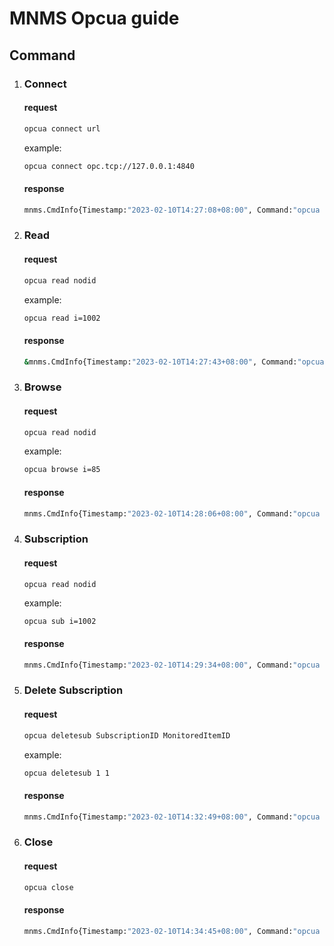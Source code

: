 # MNMS Opcua guide

## Command

1. ### Connect

   #### request

   ```sh
   opcua connect url
   ```

   example:

   ```sh
   opcua connect opc.tcp://127.0.0.1:4840
   ```

   #### response

   ```sh
   mnms.CmdInfo{Timestamp:"2023-02-10T14:27:08+08:00", Command:"opcua connect opc.tcp://127.0.0.1:4840", Result:"", Status:"ok", Name:"", Retries:0}
   ```

   

2. ### Read

   #### request

   ```sh
   opcua read nodid
   ```

   example:

   ```sh
   opcua read i=1002
   ```

   #### response

   ```sh
   &mnms.CmdInfo{Timestamp:"2023-02-10T14:27:43+08:00", Command:"opcua read i=1002", Result:"{\"SpecifiedAttributes\":0,\"DisplayName\":\"Temperature\",\"Description\":\"Temperature\",\"WriteMask\":0,\"UserWriteMask\":0,\"Value\":0.5,\"DataType\":\"i=10\",\"ValueRank\":-1,\"ArrayDimensions\":[],\"AccessLevel\":3,\"UserAccessLevel\":3,\"MinimumSamplingInterval\":0,\"Historizing\":false}", Status:"ok", Name:"", Retries:0}
   ```

3. ### Browse

   #### request

   ```sh
   opcua read nodid
   ```

   example:

   ```sh
   opcua browse i=85
   ```

   #### response

   ```sh
   mnms.CmdInfo{Timestamp:"2023-02-10T14:28:06+08:00", Command:"opcua browse i=85", Result:"[{\"ReferenceTypeID\":\"i=35\",\"IsForward\":true,\"NodeID\":{\"ServerIndex\":0,\"NamespaceURI\":\"\",\"NodeID\":\"i=2253\"},\"BrowseName\":\"0:Server\",\"DisplayName\":\"Server\",\"NodeClass\":1,\"TypeDefinition\":{\"ServerIndex\":0,\"NamespaceURI\":\"\",\"NodeID\":\"i=2004\"}},{\"ReferenceTypeID\":\"i=35\",\"IsForward\":true,\"NodeID\":{\"ServerIndex\":0,\"NamespaceURI\":\"\",\"NodeID\":\"i=1001\"},\"BrowseName\":\"0:Boiler\",\"DisplayName\":\"Boiler\",\"NodeClass\":1,\"TypeDefinition\":{\"ServerIndex\":0,\"NamespaceURI\":\"\",\"NodeID\":\"i=58\"}}]", Status:"ok", Name:"", Retries:0}
   ```

4. ### Subscription

   #### request

   ```
   opcua read nodid
   ```

   example:

   ```sh
   opcua sub i=1002
   ```

   #### response

   ```sh
   mnms.CmdInfo{Timestamp:"2023-02-10T14:29:34+08:00", Command:"opcua sub i=1002", Result:"SubscriptionID:1,MonitoredItemID:1", Status:"ok", Name:"", Retries:0}
   ```

5. ### Delete Subscription

   #### request

   ```sh
   opcua deletesub SubscriptionID MonitoredItemID
   ```

   example:

   ```sh
   opcua deletesub 1 1
   ```

   #### response

   ```sh
   mnms.CmdInfo{Timestamp:"2023-02-10T14:32:49+08:00", Command:"opcua deletesub 1 1", Result:"", Status:"ok", Name:"", Retries:0}
   ```

6. ### Close

   #### request

   ```sh
   opcua close
   ```

   #### response

   ```sh
   mnms.CmdInfo{Timestamp:"2023-02-10T14:34:45+08:00", Command:"opcua close", Result:"", Status:"ok", Name:"", Retries:0}
   ```

   

